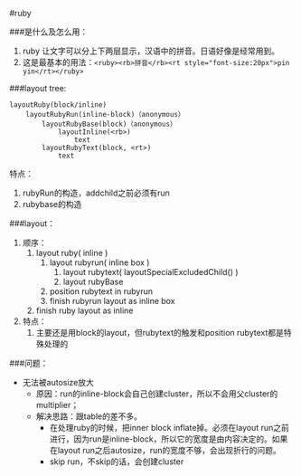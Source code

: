 #ruby

###是什么及怎么用：
1. ruby 让文字可以分上下两层显示，汉语中的拼音。日语好像是经常用到。
2. 这是最基本的用法：`<ruby><rb>拼音</rb><rt style="font-size:20px">pin yin</rt></ruby>`

###layout tree:

	layoutRuby(block/inline)
        layoutRubyRun(inline-block)（anonymous）
	        layoutRubyBase(block)（anonymous）
	            layoutInline(<rb>)
	                text
	        layoutRubyText(block, <rt>)
	            text

特点：
1. rubyRun的构造，addchild之前必须有run
2. rubybase的构造

###layout：

1. 顺序：
	1. layout ruby( inline )
		1. layout rubyrun( inline box )
			1. layout rubytext( layoutSpecialExcludedChild() )
			2. layout rubyBase
		2. position rubytext in rubyrun
		3. finish rubyrun layout as inline box
	2. finish ruby layout as inline
2. 特点：
	1. 主要还是用block的layout，但rubytext的触发和position rubytext都是特殊处理的


###问题：
- 无法被autosize放大
	- 原因：run的inline-block会自己创建cluster，所以不会用父cluster的multiplier；
	- 解决思路：跟table的差不多。
		- 在处理ruby的时候，把inner block inflate掉。必须在layout run之前进行，因为run是inline-block，所以它的宽度是由内容决定的。如果在layout run之后autosize，run的宽度不够，会出现折行的问题。
		- skip run，不skip的话，会创建cluster





